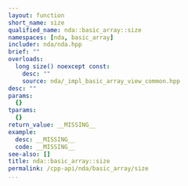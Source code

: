 ```yaml
---
layout: function
short_name: size
qualified_name: nda::basic_array::size
namespaces: [nda, basic_array]
includer: nda/nda.hpp
brief: ""
overloads:
  long size() noexcept const:
    desc: ""
    source: nda/_impl_basic_array_view_common.hpp
desc: ""
params:
  {}
tparams:
  {}
return_value: __MISSING__
example:
  desc: __MISSING__
  code: __MISSING__
see-also: []
title: nda::basic_array::size
permalink: /cpp-api/nda/basic_array/size
...
```


